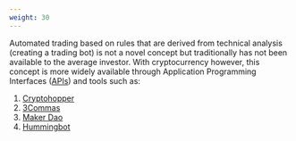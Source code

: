 ```yaml
---
weight: 30
---
```


Automated trading based on rules that are derived from technical analysis
(creating a trading bot) is not a novel concept but traditionally has not been
available to the average investor. With cryptocurrency however, this concept
is more widely available through Application Programming Interfaces
([APIs](https://www.howtogeek.com/343877/what-is-an-api/)) and tools such
as:


 1. [Cryptohopper](https://www.cryptohopper.com/)
 2. [3Commas](https://3commas.io/)
 3. [Maker Dao](https://docs.makerdao.com/keepers/market-maker-keepers/market-maker-keeper-bot-setup-guide)
 4. [Hummingbot](https://hummingbot.io/)
